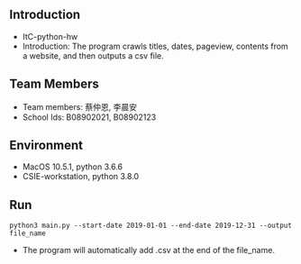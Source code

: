 ## Introduction
* ItC-python-hw
* Introduction: The program crawls titles, dates, pageview, contents from a website, and then outputs a csv file.

## Team Members
* Team members: 蔡仲恩, 李晨安
* School Ids: B08902021, B08902123

## Environment
* MacOS 10.5.1, python 3.6.6
* CSIE-workstation, python 3.8.0

## Run
```
python3 main.py --start-date 2019-01-01 --end-date 2019-12-31 --output file_name
```
* The program will automatically add .csv at the end of the file_name.
